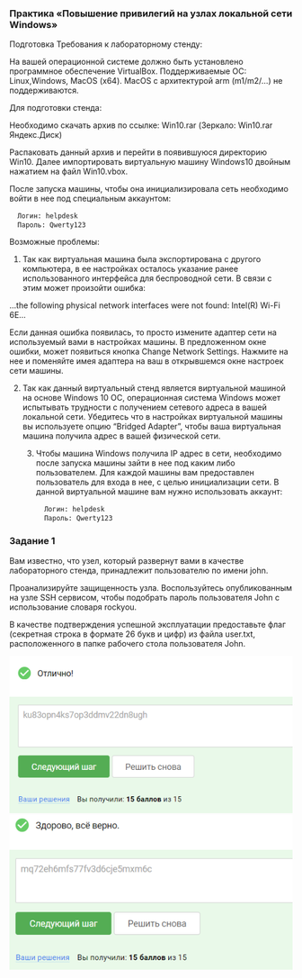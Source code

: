 ### Практика «Повышение привилегий на узлах локальной сети Windows»

Подготовка
Требования к лабораторному стенду:

На вашей операционной системе должно быть установлено программное обеспечение VirtualBox.
Поддерживаемые ОС: Linux,Windows, MacOS (x64). MacOS с архитектурой arm (m1/m2/…) не поддерживаются.

Для подготовки стенда:

Необходимо скачать архив по ссылке: Win10.rar (Зеркало: Win10.rar Яндекс.Диск)

Распаковать данный архив и перейти в появившуюся директорию Win10. Далее импортировать виртуальную машину Windows10
двойным нажатием на файл Win10.vbox.

После запуска машины, чтобы она инициализировала сеть необходимо войти в нее под специальным аккаунтом:

      Логин: helpdesk
      Пароль: Qwerty123

Возможные проблемы:

1. Так как виртуальная машина была экспортирована с другого компьютера, в ее настройках осталось указание ранее
   использованного интерфейса для беспроводной сети. В связи с этим может произойти ошибка:

…the following physical network interfaces were not found: Intel(R) Wi-Fi 6E…

Если данная ошибка появилась, то просто измените адаптер сети на используемый вами в настройках машины. В предложенном
окне ошибки, может появиться кнопка Change Network Settings. Нажмите на нее и поменяйте имея адаптера на ваш в
открывшемся окне настроек сети машины.

2. Так как данный виртуальный стенд является виртуальной машиной на основе Windows 10 ОС, операционная система Windows
   может испытывать трудности с получением сетевого адреса в вашей локальной сети. Убедитесь что в настройках
   виртуальной машины вы используете опцию “Bridged Adapter”, чтобы ваша виртуальная машина получила адрес в вашей
   физической сети.

    3. Чтобы машина Windows получила IP адрес в сети, необходимо после запуска машины зайти в нее под каким либо
       пользователем. Для каждой машины вам предоставлен пользователь для входа в нее, с целью инициализации сети. В
       данной
       виртуальной машине вам нужно использовать аккаунт:

             Логин: helpdesk
             Пароль: Qwerty123

### Задание 1

Вам известно, что узел, который развернут вами в качестве лабораторного стенда, принадлежит пользователю по имени john.

Проанализируйте защищенность узла. Воспользуйтесь опубликованным на узле SSH сервисом, чтобы подобрать пароль
пользователя John с использование словаря rockyou.

В качестве подтверждения успешной эксплуатации предоставьте флаг (секретная строка в формате 26 букв и цифр) из файла
user.txt, расположенного в папке рабочего стола пользователя John.

<img src="13.6.1.png" alt="13.6.1" >

<img src="13.6.2.png" alt="13.6.2" >

